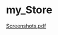 # my_Store
[Screenshots.pdf](https://github.com/madhushantw/myStore/files/14112181/Screenshots.pdf)
